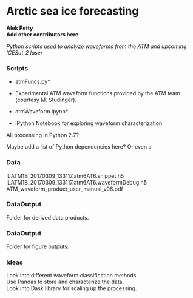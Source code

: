 # Arctic sea ice forecasting
**Alek Petty**   
**Add other contributors here**

*Python scripts used to analyze waveforms from the ATM and upcoming ICESat-2 laser*


### Scripts

* atmFuncs.py*
 - Experimental ATM waveform functions provided by the ATM team (courtesy M. Studinger).

 * atmWaveform.ipynb*
  - iPython Notebook for exploring waveform characterization

All processing in Python 2.7?

Maybe add a list of Python dependencies here? Or even a 

### Data

ILATM1B_20170309_133117.atm6AT6.snippet.h5
ILATM1B_20170309_133117.atm6AT6.waveformDebug.h5
ATM_waveform_product_user_manual_v06.pdf

### DataOutput

Folder for derived data products.

### DataOutput

Folder for figure outputs.


### Ideas

Look into different waveform classification methods.   
Use Pandas to store and characterize the data.			
Look into Dask library for scaling up the processing.
